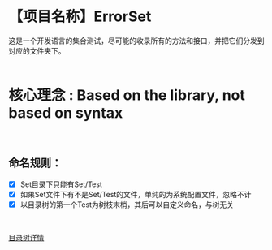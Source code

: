 # 【项目名称】ErrorSet  
这是一个开发语言的集合测试，尽可能的收录所有的方法和接口，并把它们分发到对应的文件夹下。  
<br/>

# 核心理念 : Based on the library, not based on syntax  
<br/>

## 命名规则：
- [x] Set目录下只能有Set/Test
- [x] 如果Set文件下有不是Set/Test的文件，单纯的为系统配置文件，忽略不计
- [x] 以目录树的第一个Test为树枝末梢，其后可以自定义命名，与树无关
<br/>

[目录树详情](http://naotu.baidu.com/file/c859fabacc1a6b3b94408793e1908de0?token=4d199acb9ffd9246)
